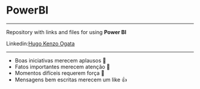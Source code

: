 # PowerBI
***
 Repository with links and files for using **Power BI**

Linkedin:[Hugo Kenzo Ogata](https://www.linkedin.com/in/hugo-kenzo-ogata-72888896/)
***
* Boas iniciativas merecem aplausos 👏
* Fatos importantes merecem atenção 👀
* Momentos difíceis requerem força 💪
* Mensagens bem escritas merecem um like 👍
